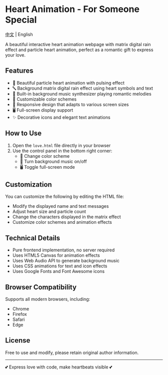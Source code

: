 # Heart Animation - For Someone Special

[中文](README.md) | English

A beautiful interactive heart animation webpage with matrix digital rain effect and particle heart animation, perfect as a romantic gift to express your love.

## Features

- 💖 Beautiful particle heart animation with pulsing effect
- 🔤 Background matrix digital rain effect using heart symbols and text
- 🎵 Built-in background music synthesizer playing romantic melodies
- 🎨 Customizable color schemes
- 📱 Responsive design that adapts to various screen sizes
- 🖥️ Full-screen display support
- ✨ Decorative icons and elegant text animations

## How to Use

1. Open the `love.html` file directly in your browser
2. Use the control panel in the bottom right corner:
   - 🎨 Change color scheme
   - 🎵 Turn background music on/off
   - 🖥️ Toggle full-screen mode

## Customization

You can customize the following by editing the HTML file:

- Modify the displayed name and text messages
- Adjust heart size and particle count
- Change the characters displayed in the matrix effect
- Customize color schemes and animation effects

## Technical Details

- Pure frontend implementation, no server required
- Uses HTML5 Canvas for animation effects
- Uses Web Audio API to generate background music
- Uses CSS animations for text and icon effects
- Uses Google Fonts and Font Awesome icons

## Browser Compatibility

Supports all modern browsers, including:
- Chrome
- Firefox
- Safari
- Edge

## License

Free to use and modify, please retain original author information.

---

💕 Express love with code, make heartbeats visible 💕
